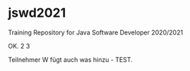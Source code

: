 # jswd2021
Training Repository for Java Software Developer 2020/2021

OK.
2
3

Teilnehmer W fügt auch was hinzu - TEST.
